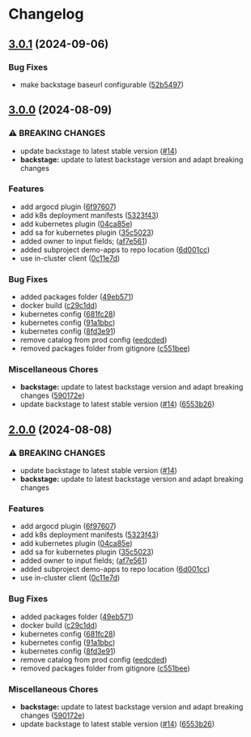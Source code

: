 # Changelog

## [3.0.1](https://github.com/WhizUs-Labs/kcd-showcase-backstage-application/compare/kcd-backstage-v3.0.0...kcd-backstage-v3.0.1) (2024-09-06)


### Bug Fixes

* make backstage baseurl configurable ([52b5497](https://github.com/WhizUs-Labs/kcd-showcase-backstage-application/commit/52b5497e01ac51d2c5caa9157f8d0b33ef938f1d))

## [3.0.0](https://github.com/WhizUs-Labs/kcd-showcase-backstage-application/compare/kcd-backstage-v2.0.0...kcd-backstage-v3.0.0) (2024-08-09)


### ⚠ BREAKING CHANGES

* update backstage to latest stable version ([#14](https://github.com/WhizUs-Labs/kcd-showcase-backstage-application/issues/14))
* **backstage:** update to latest backstage version and adapt breaking changes

### Features

* add argocd plugin ([6f97607](https://github.com/WhizUs-Labs/kcd-showcase-backstage-application/commit/6f9760731d559e042761faead75404a06e3b8c78))
* add k8s deployment manifests ([5323f43](https://github.com/WhizUs-Labs/kcd-showcase-backstage-application/commit/5323f434c691c4442d6410a28dcac9d395ef7063))
* add kubernetes plugin ([04ca85e](https://github.com/WhizUs-Labs/kcd-showcase-backstage-application/commit/04ca85e67c3878c240a7901c1bd0b2565726d545))
* add sa for kubernetes plugin ([35c5023](https://github.com/WhizUs-Labs/kcd-showcase-backstage-application/commit/35c50237b6f0832cb0f39ac4bd258fe71f7457df))
* added owner to input fields; ([af7e561](https://github.com/WhizUs-Labs/kcd-showcase-backstage-application/commit/af7e56167de3ff1999f4a04233abe79df57be55c))
* added subproject demo-apps to repo location ([6d001cc](https://github.com/WhizUs-Labs/kcd-showcase-backstage-application/commit/6d001ccffeff3fa4cbe2c7b32920dd7754cb3f6e))
* use in-cluster client ([0c11e7d](https://github.com/WhizUs-Labs/kcd-showcase-backstage-application/commit/0c11e7d0841f85c09c12462b7a9f13987347c1b7))


### Bug Fixes

* added packages folder ([49eb571](https://github.com/WhizUs-Labs/kcd-showcase-backstage-application/commit/49eb571167c62114aaff020844445a5ea2688e82))
* docker build ([c29c1dd](https://github.com/WhizUs-Labs/kcd-showcase-backstage-application/commit/c29c1dd933ff11acf52671e5047fd6150d38a5e3))
* kubernetes config ([681fc28](https://github.com/WhizUs-Labs/kcd-showcase-backstage-application/commit/681fc28a33e29c776e61a0675bf1104f58e47443))
* kubernetes config ([91a1bbc](https://github.com/WhizUs-Labs/kcd-showcase-backstage-application/commit/91a1bbc52a80d08531c3ebb4b2fdc200cfd1dfb8))
* kubernetes config ([8fd3e91](https://github.com/WhizUs-Labs/kcd-showcase-backstage-application/commit/8fd3e91c4a9db5e0e80fc06b01f9187bd8bbbda5))
* remove catalog from prod config ([eedcded](https://github.com/WhizUs-Labs/kcd-showcase-backstage-application/commit/eedcded3ae04bf5866cf434a6dba3c32988fb831))
* removed packages folder from gitignore ([c551bee](https://github.com/WhizUs-Labs/kcd-showcase-backstage-application/commit/c551beeba7985f6ce5b58f94b92e1790e8f4d1a4))


### Miscellaneous Chores

* **backstage:** update to latest backstage version and adapt breaking changes ([590172e](https://github.com/WhizUs-Labs/kcd-showcase-backstage-application/commit/590172e5662bda23edc5425253fc69a5b9467e56))
* update backstage to latest stable version ([#14](https://github.com/WhizUs-Labs/kcd-showcase-backstage-application/issues/14)) ([6553b26](https://github.com/WhizUs-Labs/kcd-showcase-backstage-application/commit/6553b26b9e1a80368ead4bd1318fa63c61e99eb3))

## [2.0.0](https://github.com/WhizUs-Labs/kcd-showcase-backstage-application/compare/root-v1.0.0...root-v2.0.0) (2024-08-08)


### ⚠ BREAKING CHANGES

* update backstage to latest stable version ([#14](https://github.com/WhizUs-Labs/kcd-showcase-backstage-application/issues/14))
* **backstage:** update to latest backstage version and adapt breaking changes

### Features

* add argocd plugin ([6f97607](https://github.com/WhizUs-Labs/kcd-showcase-backstage-application/commit/6f9760731d559e042761faead75404a06e3b8c78))
* add k8s deployment manifests ([5323f43](https://github.com/WhizUs-Labs/kcd-showcase-backstage-application/commit/5323f434c691c4442d6410a28dcac9d395ef7063))
* add kubernetes plugin ([04ca85e](https://github.com/WhizUs-Labs/kcd-showcase-backstage-application/commit/04ca85e67c3878c240a7901c1bd0b2565726d545))
* add sa for kubernetes plugin ([35c5023](https://github.com/WhizUs-Labs/kcd-showcase-backstage-application/commit/35c50237b6f0832cb0f39ac4bd258fe71f7457df))
* added owner to input fields; ([af7e561](https://github.com/WhizUs-Labs/kcd-showcase-backstage-application/commit/af7e56167de3ff1999f4a04233abe79df57be55c))
* added subproject demo-apps to repo location ([6d001cc](https://github.com/WhizUs-Labs/kcd-showcase-backstage-application/commit/6d001ccffeff3fa4cbe2c7b32920dd7754cb3f6e))
* use in-cluster client ([0c11e7d](https://github.com/WhizUs-Labs/kcd-showcase-backstage-application/commit/0c11e7d0841f85c09c12462b7a9f13987347c1b7))


### Bug Fixes

* added packages folder ([49eb571](https://github.com/WhizUs-Labs/kcd-showcase-backstage-application/commit/49eb571167c62114aaff020844445a5ea2688e82))
* docker build ([c29c1dd](https://github.com/WhizUs-Labs/kcd-showcase-backstage-application/commit/c29c1dd933ff11acf52671e5047fd6150d38a5e3))
* kubernetes config ([681fc28](https://github.com/WhizUs-Labs/kcd-showcase-backstage-application/commit/681fc28a33e29c776e61a0675bf1104f58e47443))
* kubernetes config ([91a1bbc](https://github.com/WhizUs-Labs/kcd-showcase-backstage-application/commit/91a1bbc52a80d08531c3ebb4b2fdc200cfd1dfb8))
* kubernetes config ([8fd3e91](https://github.com/WhizUs-Labs/kcd-showcase-backstage-application/commit/8fd3e91c4a9db5e0e80fc06b01f9187bd8bbbda5))
* remove catalog from prod config ([eedcded](https://github.com/WhizUs-Labs/kcd-showcase-backstage-application/commit/eedcded3ae04bf5866cf434a6dba3c32988fb831))
* removed packages folder from gitignore ([c551bee](https://github.com/WhizUs-Labs/kcd-showcase-backstage-application/commit/c551beeba7985f6ce5b58f94b92e1790e8f4d1a4))


### Miscellaneous Chores

* **backstage:** update to latest backstage version and adapt breaking changes ([590172e](https://github.com/WhizUs-Labs/kcd-showcase-backstage-application/commit/590172e5662bda23edc5425253fc69a5b9467e56))
* update backstage to latest stable version ([#14](https://github.com/WhizUs-Labs/kcd-showcase-backstage-application/issues/14)) ([6553b26](https://github.com/WhizUs-Labs/kcd-showcase-backstage-application/commit/6553b26b9e1a80368ead4bd1318fa63c61e99eb3))
